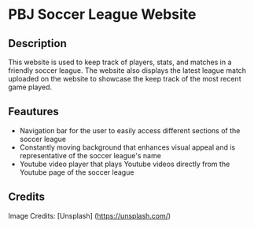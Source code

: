 # PBJ Soccer League Website

## Description

This website is used to keep track of players, stats, and matches in a friendly soccer league. The website also displays the latest league match uploaded on the website to showcase the keep track of the most recent game played.

## Feautures

- Navigation bar for the user to easily access different sections of the soccer league
- Constantly moving background that enhances visual appeal and is representative of the soccer league's name
- Youtube video player that plays Youtube videos directly from the Youtube page of the soccer league

## Credits

Image Credits: [Unsplash] (https://unsplash.com/)



